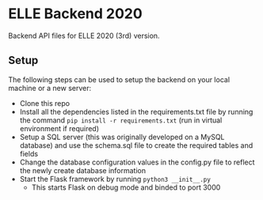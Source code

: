 # ELLE Backend 2020
Backend API files for ELLE 2020 (3rd) version. <br />

## Setup
The following steps can be used to setup the backend on your local machine or a new server:
* Clone this repo
* Install all the dependencies listed in the requirements.txt file by running the command `pip install -r requirements.txt` (run in virtual environment if required)
* Setup a SQL server (this was originally developed on a MySQL database) and use the schema.sql file to create the required tables and fields
* Change the database configuration values in the config.py file to reflect the newly create database information
* Start the Flask framework by running `python3 __init__.py`
    * This starts Flask on debug mode and binded to port 3000